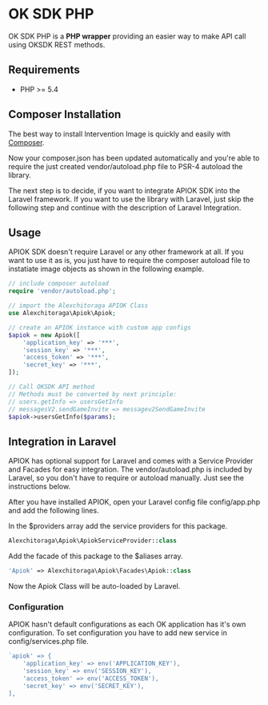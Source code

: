 # OK SDK PHP

OK SDK PHP is a **PHP wrapper** providing an easier way
to make API call using OKSDK REST methods.

## Requirements

- PHP >= 5.4

## Composer Installation

The best way to install Intervention Image is quickly and easily 
with [Composer](http://getcomposer.org).

Now your composer.json has been updated automatically and you're able 
to require the just created vendor/autoload.php file to PSR-4 autoload 
the library.

The next step is to decide, if you want to integrate APIOK SDK into the 
Laravel framework. If you want to use the library with Laravel, 
just skip the following step and continue with the description 
of Laravel Integration.

## Usage

APIOK SDK doesn't require Laravel or any other framework at all. 
If you want to use it as is, you just have to require the composer 
autoload file to instatiate image objects as shown in the 
following example.

```php 
// include composer autoload
require 'vendor/autoload.php';

// import the Alexchitoraga APIOK Class
use Alexchitoraga\Apiok\Apiok;

// create an APIOK instance with custom app configs
$apiok = new Apiok([
    'application_key' => '***',
    'session_key' => '***',
    'access_token' => '***',
    'secret_key' => '***',
]);

// Call OKSDK API method
// Methods must be converted by next principle:
// users.getInfo => usersGetInfo
// messagesV2.sendGameInvite => messagev2SendGameInvite
$apiok->usersGetInfo($params);
```

## Integration in Laravel

APIOK has optional support for Laravel and comes with a 
Service Provider and Facades for easy integration. 
The vendor/autoload.php is included by Laravel, so you don't have to 
require or autoload manually. Just see the instructions below.

After you have installed APIOK, open your Laravel config file 
config/app.php and add the following lines.

In the $providers array add the service providers for this package.

```php
Alexchitoraga\Apiok\ApiokServiceProvider::class
```

Add the facade of this package to the $aliases array.

```php
'Apiok' => Alexchitoraga\Apiok\Facades\Apiok::class
```

Now the Apiok Class will be auto-loaded by Laravel.

### Configuration

APIOK hasn't default configurations as each OK application has 
it's own configuration. To set configuration you
have to add new service in config/services.php file.

```php
`apiok' => {
    'application_key' => env('APPLICATION_KEY'),
    'session_key' => env('SESSION_KEY'),
    'access_token' => env('ACCESS_TOKEN'),
    'secret_key' => env('SECRET_KEY'),
],
```